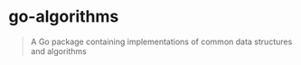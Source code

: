 # go-algorithms

> A Go package containing implementations of common data structures and
  algorithms
